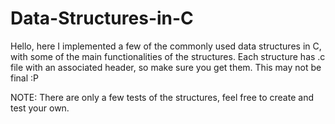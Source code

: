 # Data-Structures-in-C
Hello, here I implemented a few of the commonly used data structures in C, with some of the main functionalities of the structures.
Each structure has .c file with an associated header, so make sure you get them.
This may not be final :P

NOTE: There are only a few tests of the structures, feel free to create and test your own.
